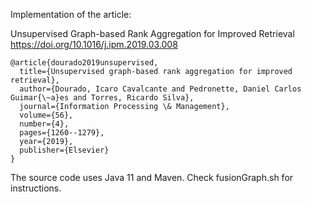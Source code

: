 Implementation of the article:

Unsupervised Graph-based Rank Aggregation for Improved Retrieval
https://doi.org/10.1016/j.ipm.2019.03.008

```
@article{dourado2019unsupervised,
  title={Unsupervised graph-based rank aggregation for improved retrieval},
  author={Dourado, Icaro Cavalcante and Pedronette, Daniel Carlos Guimar{\~a}es and Torres, Ricardo Silva},
  journal={Information Processing \& Management},
  volume={56},
  number={4},
  pages={1260--1279},
  year={2019},
  publisher={Elsevier}
}
```

The source code uses Java 11 and Maven.
Check fusionGraph.sh for instructions.
